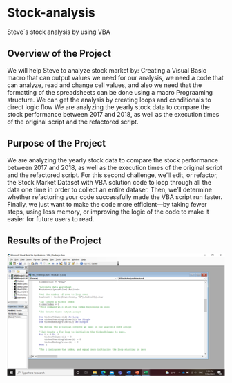 # Stock-analysis
Steve´s stock analysis by using VBA

## Overview of the Project 
We will help Steve to analyze stock market by:
Creating a Visual Basic macro that can output values we need for our analysis, we need a code that can analyze, read and change cell values, and also we need that the formatting of the spreadsheets can be done using a macro Prograaming structure.
We can get the analysis by creating loops and conditionals to direct logic flow 
We are analyzing the yearly stock data to compare the stock performance between 2017 and 2018, as well as the execution times of the original script and the refactored script.

## Purpose of the Project 
We are analyzing the yearly stock data to compare the stock performance between 2017 and 2018, as well as the execution times of the original script and the refactored script.
For this second challenge, we’ll edit, or refactor, the Stock Market Dataset with VBA solution code to loop through all the data one time in order to collect an entire dataser. Then, we’ll determine whether refactoring your code successfully made the VBA script run faster. Finally, we just want to make the code more efficient—by taking fewer steps, using less memory, or improving the logic of the code to make it easier for future users to read.

## Results of the Project 


![Image](VBA_Challenge_Macro.png?raw=true)
